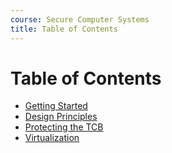 ```yaml
---
course: Secure Computer Systems
title: Table of Contents
---
```


# Table of Contents

- [Getting Started](01-getting-started.md)
- [Design Principles](02-design-principles.md)
- [Protecting the TCB](03-protecting-tcb.md)
- [Virtualization](04-virtualization.md)
